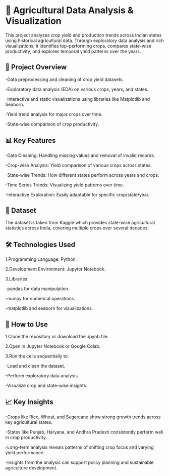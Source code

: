 # 🌾 Agricultural Data Analysis & Visualization

This project analyzes crop yield and production trends across Indian states using historical agricultural data. Through exploratory data analysis and rich visualizations, it identifies top-performing crops, compares state-wise productivity, and explores temporal yield patterns over the years.


## 📌 Project Overview

-Data preprocessing and cleaning of crop yield datasets.

-Exploratory data analysis (EDA) on various crops, years, and states.

-Interactive and static visualizations using libraries like Matplotlib and Seaborn.

-Yield trend analysis for major crops over time.

-State-wise comparison of crop productivity.


## 📊 Key Features

-Data Cleaning: Handling missing values and removal of invalid records.

-Crop-wise Analysis: Yield comparison of various crops across states.

-State-wise Trends: How different states perform across years and crops.

-Time Series Trends: Visualizing yield patterns over time.

-Interactive Exploration: Easily adaptable for specific crop/state/year.


## 📂 Dataset

The dataset is taken from Kaggle which provides state-wise agricultural statistics across India, covering multiple crops over several decades.


## 🛠 Technologies Used

1.Programming Language: Python.

2.Development Environment: Jupyter Notebook.

3.Libraries:

  -pandas for data manipulation.

  -numpy for numerical operations.

  -matplotlib and seaborn for visualizations.


## 📝 How to Use

1.Clone the repository or download the .ipynb file.

2.Open in Jupyter Notebook or Google Colab.

3.Run the cells sequentially to:

  -Load and clean the dataset.

  -Perform exploratory data analysis.

  -Visualize crop and state-wise insights.


## 📈 Key Insights

-Crops like Rice, Wheat, and Sugarcane show strong growth trends across key agricultural states.

-States like Punjab, Haryana, and Andhra Pradesh consistently perform well in crop productivity.

-Long-term analysis reveals patterns of shifting crop focus and varying yield performance.

-Insights from the analysis can support policy planning and sustainable agriculture development.